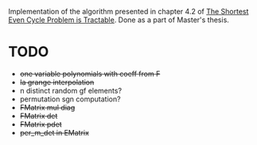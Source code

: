 Implementation of the algorithm presented in chapter 4.2 of [The Shortest Even Cycle Problem is Tractable](https://arxiv.org/abs/2111.02992). Done as a part of Master's thesis.

# TODO
* ~~one variable polynomials with coeff from F~~
* ~~la grange interpolation~~
* n distinct random gf elements?
* permutation sgn computation?
* ~~FMatrix mul diag~~
* ~~FMatrix det~~
* ~~FMatrix pdet~~
* ~~per_m_det in EMatrix~~
